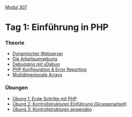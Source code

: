  [Modul 307](/ilv.307)
 
# Tag 1: Einführung in PHP

### Theorie
- [Dynamischer Webserver](/ilv.307/01-modul-307/01-webserver)
- [Die Arbeitsumgebung](/ilv.307/01-modul-307/02-arbeitsumgebung)
- [Debugging mit xDebug](/ilv.307/01-modul-307/05-debugging)
- [PHP Konfiguration & Error Reporting](/ilv.307/01-modul-307/06-php-konfiguration-errorrep)
- [Multidimenionale Arrays](/ilv.307/01-modul-307/07-multidimensionale-arrays)

### Übungen

- [Übung 1: Erste Schritte mit PHP](/ilv.307/101-modul-307/01-erste-schritte-uebung)
- [Übung 2: Kontrollstrukturen Einführung (Gruppenarbeit)](/ilv.307/102-kontrollstrukturen-einfuhrung)
- [Übung 3: Kontrollstrukturen anwenden](/ilv.307/103-modul-307/02-kontrollstrukturen-uebung)
<!--stackedit_data:
eyJoaXN0b3J5IjpbLTExODcxODk3OTksLTE2NDQ3ODkxNDIsLT
ExNDU4MDkwMzVdfQ==
-->